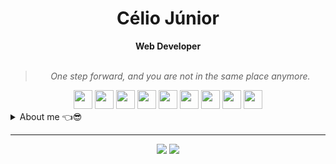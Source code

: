 <h1 align="center">Célio Júnior</h1>

<div align="center">
<b>Web Developer</b>
<br>
<br>
<blockquote>
<p>
<i>One step forward, and you are not in the same place anymore.</i>
</p>
</blockqote>
</div>

<div align="center" style="margin:auto">
    <img width="30" src="https://cdn.jsdelivr.net/gh/devicons/devicon/icons/javascript/javascript-original.svg" />
    <img width="30" src="https://cdn.jsdelivr.net/gh/devicons/devicon/icons/typescript/typescript-original.svg" />
    <img width="30" src="https://cdn.jsdelivr.net/gh/devicons/devicon/icons/react/react-original.svg" />
    <img width="30" src="https://cdn.jsdelivr.net/gh/devicons/devicon/icons/nodejs/nodejs-original.svg" />
    <img width="30" src="https://cdn.jsdelivr.net/gh/devicons/devicon/icons/php/php-plain.svg" />
    <img width="30" src="https://cdn.jsdelivr.net/gh/devicons/devicon/icons/laravel/laravel-plain.svg" />
    <img width="30" src="https://cdn.jsdelivr.net/gh/devicons/devicon/icons/mysql/mysql-original.svg" />
    <img width="30" src="https://cdn.jsdelivr.net/gh/devicons/devicon/icons/git/git-original.svg" />
    <img width="30" src="https://cdn.jsdelivr.net/gh/devicons/devicon/icons/docker/docker-original.svg" />  

</div>

<details closed>
<summary>About me 👈😎</summary>

---

Hello!! I'm Célio Júnior. :wave: :wave:

I am a brazilian developer living in New Zealand, passionate about web development and technology, studing programming since 2021.

As a way to improve my skills and work flow, I've been building some personal projects using the tools I'm most confortable with,
such as e-commerce, landing page and management system, focusing in problem solving and good practice.

I have good skills working mostly with **Javascript** and **PHP**, and related technologies as well, such as **Typescript**,
**React**, **Node**, **Laravel** and knowledge about **MVC** and **Restful** archtecture.
 
As a technician in <i>System Development</i>, I also have experience with other tools such as **Java**, **Python**, **SQL** for database queries, code version control with **GIT** and a little about container build/management with **Docker**.

Although these are some of the hard skills I have, I'm open to learn what is necessary to deliver challeging tasks and new features. 💪💪
    
<div align="center" style="margin:auto">
    
[![Top Langs](https://github-readme-stats.vercel.app/api/top-langs/?username=celiovjunior&layout=compact)](https://github.com/anuraghazra/github-readme-stats)
    
</div>
  
</details>

---

<div align="center">

<a href="mailto:cl.juniorr@gmail.com" target="_blank"><img src="https://img.shields.io/badge/Gmail-D14836?style=for-the-badge&logo=gmail&logoColor=white" /></a>
<a href="https://www.linkedin.com/in/celiovjunior/" target="_blank"><img src="https://img.shields.io/badge/LinkedIn-0077B5?style=for-the-badge&logo=linkedin&logoColor=white" /></a>

</div>

